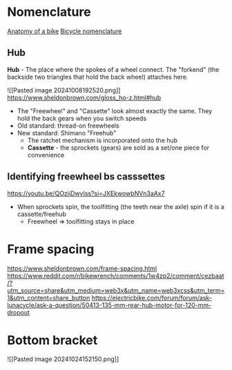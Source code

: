 # Nomenclature
[Anatomy of a bike](https://www.twowheeledwanderer.com/posts/bike-anatomy/)
[Bicycle nomenclature](https://www.sheldonbrown.com/gloss_sp-ss.html#sprocket)

## Hub
**Hub** - The place where the spokes of a wheel connect. The "forkend" (the backside two triangles that hold the back wheel) attaches here.

![[Pasted image 20241008192520.png]]
https://www.sheldonbrown.com/gloss_ho-z.html#hub

- The "Freewheel" and "Cassette" look almost exactly the same. They hold the back gears when you switch speeds
- Old standard: thread-on freewheels
- New standard: Shimano "Freehub"
	- The ratchet mechanism is incorporated onto the hub
	- **Cassette** - the sprockets (gears) are sold as a set/one piece for convenience
## Identifying freewheel bs casssettes
https://youtu.be/QOzjiDwvIss?si=JXEkwowbNVn3aAx7
- When sprockets spin, the toolfitting (the teeth near the axle) spin if it is a cassette/freehub
	- Freewheel => toolfitting stays in place

# Frame spacing
https://www.sheldonbrown.com/frame-spacing.html
https://www.reddit.com/r/bikewrench/comments/1w4zp2/comment/cezbaat/?utm_source=share&utm_medium=web3x&utm_name=web3xcss&utm_term=1&utm_content=share_button
https://electricbike.com/forum/forum/ask-lunacycle/ask-a-question/50413-135-mm-rear-hub-motor-for-120-mm-dropout

# Bottom bracket
![[Pasted image 20241024152150.png]]
